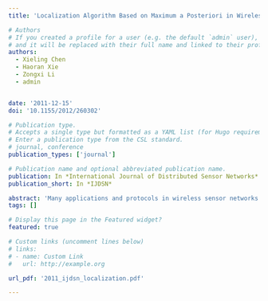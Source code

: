 ```yaml
---
title: 'Localization Algorithm Based on Maximum a Posteriori in Wireless Sensor Networks'

# Authors
# If you created a profile for a user (e.g. the default `admin` user), write the username (folder name) here
# and it will be replaced with their full name and linked to their profile.
authors:
  - Xieling Chen
  - Haoran Xie
  - Zongxi Li
  - admin


date: '2011-12-15'
doi: '10.1155/2012/260302'

# Publication type.
# Accepts a single type but formatted as a YAML list (for Hugo requirements).
# Enter a publication type from the CSL standard.
# journal, conference
publication_types: ['journal']

# Publication name and optional abbreviated publication name.
publication: In *International Journal of Distributed Sensor Networks*
publication_short: In *IJDSN*

abstract: 'Many applications and protocols in wireless sensor networks need to know the locations of sensor nodes. A low-cost method to localize sensor nodes is to use received signal strength indication (RSSI) ranging technique together with the least-squares trilateration. However, the average localization error of this method is large due to the large ranging error of RSSI ranging technique. To reduce the average localization error, we propose a localization algorithm based on maximum a posteriori. This algorithm uses the Baye's formula to deduce the probability density of each sensor nodes distribution in the target region from RSSI values. Then, each sensor node takes the point with the maximum probability density as its estimated location. Through simulation studies, we show that this algorithm outperforms the least-squares trilateration with respect to the average localization error.' 
tags: []

# Display this page in the Featured widget?
featured: true

# Custom links (uncomment lines below)
# links:
# - name: Custom Link
#   url: http://example.org

url_pdf: '2011_ijdsn_localization.pdf'

---
```

